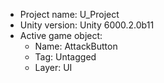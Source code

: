 <!-- UNITY CODE ASSIST INSTRUCTIONS START -->
- Project name: U_Project
- Unity version: Unity 6000.2.0b11
- Active game object:
  - Name: AttackButton
  - Tag: Untagged
  - Layer: UI
<!-- UNITY CODE ASSIST INSTRUCTIONS END -->